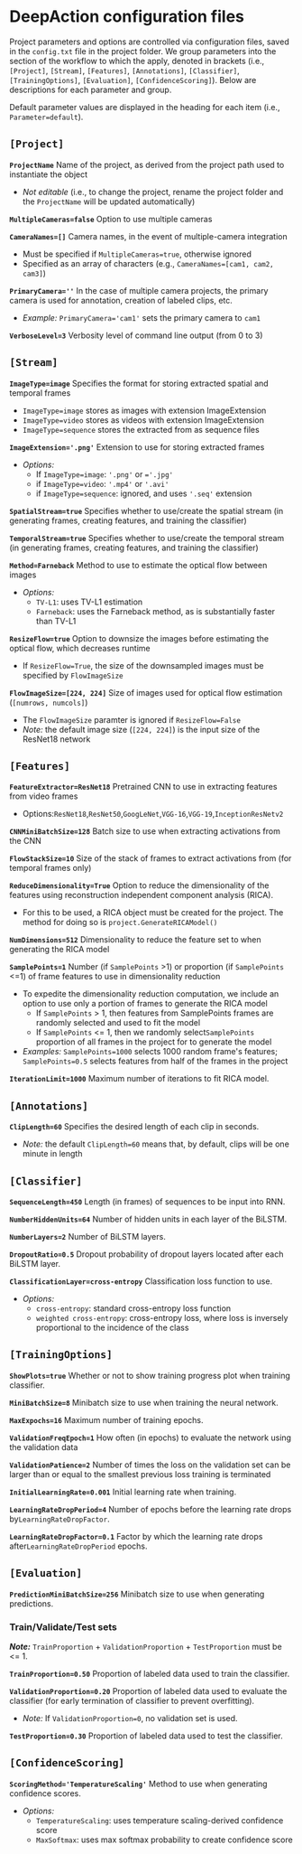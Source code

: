 #  DeepAction configuration files

Project parameters and options are controlled via configuration files, saved in the `config.txt` file in the project folder. We group parameters into the section of the workflow to which the apply, denoted in brackets (i.e., `[Project]`, `[Stream]`, `[Features]`, `[Annotations]`, `[Classifier]`, `[TrainingOptions]`, `[Evaluation]`, `[ConfidenceScoring]`). Below are descriptions for each parameter and group.

 Default parameter values are displayed in the heading for each item (i.e., `Parameter=default`).


## `[Project]`

**`ProjectName`** Name of the project, as derived from the project path used to instantiate the object

* *Not editable* (i.e., to change the project, rename the project folder and the `ProjectName` will be updated automatically)

**`MultipleCameras=false`** Option to use multiple cameras

**`CameraNames=[]`** Camera names, in the event of multiple-camera integration

* Must be specified if `MultipleCameras=true`, otherwise ignored
* Specified as an array of characters (e.g., `CameraNames=[cam1, cam2, cam3]`)

**`PrimaryCamera=''`** In the case of multiple camera projects, the primary camera is used for annotation, creation of labeled clips, etc.

* *Example:* `PrimaryCamera='cam1'` sets the primary camera to `cam1`

**`VerboseLevel=3`** Verbosity level of command line output (from 0 to 3)

## `[Stream]`


**`ImageType=image`** Specifies the format for storing extracted spatial and temporal frames   

* `ImageType=image` stores as images with extension ImageExtension  
* `ImageType=video` stores as videos with extension ImageExtension
* `ImageType=sequence` stores the extracted from as sequence files

**`ImageExtension='.png'`** Extension to use for storing extracted frames   

* *Options:*
	* If `ImageType=image`: `'.png'` or `='.jpg'`
	* if `ImageType=video`: `'.mp4'` or `'.avi'`
	* if `ImageType=sequence`: ignored, and uses `'.seq'` extension

**`SpatialStream=true`** Specifies whether to use/create the spatial stream (in generating frames, creating features, and training the classifier)   

**`TemporalStream=true`** Specifies whether to use/create the temporal stream (in generating frames, creating features, and training the classifier) 

**`Method=Farneback`** Method to use to estimate the optical flow between images  

* *Options:*
	* `TV-L1`: uses TV-L1 estimation  
	* `Farneback`: uses the Farneback method, as is substantially faster than TV-L1  

**`ResizeFlow=true`** Option to downsize the images before estimating the optical flow, which decreases runtime   

* If `ResizeFlow=True`, the size of the downsampled images must be specified by `FlowImageSize`  

**`FlowImageSize=[224, 224]`** Size of images used for optical flow estimation (`[numrows, numcols]`)

* The `FlowImageSize` paramter is ignored if `ResizeFlow=False`
* *Note:* the default image size (`[224, 224]`) is the input size of the ResNet18 network

## `[Features]`
**`FeatureExtractor=ResNet18`** Pretrained CNN to use in extracting features from video frames

* Options:`ResNet18`,`ResNet50`,`GoogLeNet`,`VGG-16`,`VGG-19`,`InceptionResNetv2`

**`CNNMiniBatchSize=128`** Batch size to use when extracting activations from the CNN

**`FlowStackSize=10`** Size of the stack of frames to extract activations from (for temporal frames only)  

**`ReduceDimensionality=True`** Option to reduce the dimensionality of the features using reconstruction independent component analysis (RICA).  

* For this to be used, a RICA object must be created for the project. The method for doing so is `project.GenerateRICAModel()`  

**`NumDimensions=512`** Dimensionality to reduce the feature set to when generating the RICA model  

**`SamplePoints=1`** Number (if `SamplePoints` >1) or proportion (if `SamplePoints` <=1) of frame features to use in dimensionality reduction

* To expedite the dimensionality reduction computation, we include an option to use only a portion of frames to generate the RICA model
	* If `SamplePoints` > 1, then features from SamplePoints frames are randomly selected and used to fit the model
	* If `SamplePoints` <= 1, then we randomly select`SamplePoints` proportion of all frames in the project for to generate the model   
* *Examples:* `SamplePoints=1000` selects 1000 random frame's features; `SamplePoints=0.5` selects features from half of the frames in the project  

**`IterationLimit=1000`** Maximum number of iterations to fit RICA model.   

## `[Annotations]`
**`ClipLength=60`** Specifies the desired length of each clip in seconds.

* *Note:* the default `ClipLength=60` means that, by default, clips will be one minute in length

<!--

**`Behaviors (key)`**

List of behaviors and corresponding hotkeys for use in the annotator   

Default:

```
  Behaviors (key)
  	- Behavior1 (1)
  	- Behavior2 (2)
```
-->

## `[Classifier]`

**`SequenceLength=450`** Length (in frames) of sequences to be input into RNN.

**`NumberHiddenUnits=64`** Number of hidden units in each layer of the BiLSTM.

**`NumberLayers=2`** Number of BiLSTM layers.

**`DropoutRatio=0.5`** Dropout probability of dropout layers located after each BiLSTM layer.

**`ClassificationLayer=cross-entropy`** Classification loss function to use.

* *Options:*
	* `cross-entropy`: standard cross-entropy loss function
	* `weighted cross-entropy`: cross-entropy loss, where loss is inversely proportional to the incidence of the class

## `[TrainingOptions]`

**`ShowPlots=true`** Whether or not to show training progress plot when training classifier.

**`MiniBatchSize=8`** Minibatch size to use when training the neural network.

**`MaxExpochs=16`** Maximum number of training epochs. 

**`ValidationFreqEpoch=1`** How often (in epochs) to evaluate the network using the validation data   

**`ValidationPatience=2`** Number of times the loss on the validation set can be larger than or equal to the smallest previous loss training is terminated   

**`InitialLearningRate=0.001`** Initial learning rate when training.

**`LearningRateDropPeriod=4`** Number of epochs before the learning rate drops by`LearningRateDropFactor`. 

**`LearningRateDropFactor=0.1`** Factor by which the learning rate drops after`LearningRateDropPeriod` epochs. 
 
## `[Evaluation]`

**`PredictionMiniBatchSize=256`** Minibatch size to use when generating predictions.

### Train/Validate/Test sets
***Note:*** `TrainProportion` + `ValidationProportion` + `TestProportion` must be <= 1.

**`TrainProportion=0.50`** Proportion of labeled data used to train the classifier.

**`ValidationProportion=0.20`** Proportion of labeled data used to evaluate the classifier (for early termination of classifier to prevent overfitting). 

* *Note:* If `ValidationProportion=0`, no validation set is used.

**`TestProportion=0.30`** Proportion of labeled data used to test the classifier.

## `[ConfidenceScoring]`

**`ScoringMethod='TemperatureScaling'`** Method to use when generating confidence scores.

* *Options:*
	* `TemperatureScaling`: uses temperature scaling-derived confidence score
	* `MaxSoftmax`: uses max softmax probability to create confidence score




